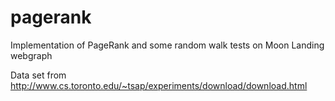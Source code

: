 # pagerank
Implementation of PageRank and some random walk tests on Moon Landing webgraph

Data set from http://www.cs.toronto.edu/~tsap/experiments/download/download.html
